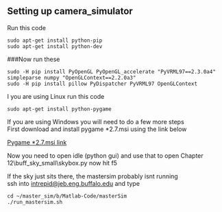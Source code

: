 Setting up camera_simulator
---------------------------
Run this code

`sudo apt-get install python-pip`  
`sudo apt-get install python-dev`

###Now run these 

`sudo -H pip install PyOpenGL PyOpenGL_accelerate "PyVRML97==2.3.0a4" simpleparse numpy "OpenGLContext==2.2.0a3"`  
`sudo -H pip install pillow PyDispatcher PyVRML97 OpenGLContext`

I you are using Linux run this code

`sudo apt-get install python-pygame`  

If you are using Windows you will need to do a few more steps  
First download and install pygame *2.7.msi using the link below

[Pygame *2.7.msi link](http://www.pygame.org/download.shtml)

Now you need to open idle (python gui) and use that to open Chapter 12\buff_sky_small\skybox.py
now hit f5

If the sky just sits there, the mastersim probably isnt running  
ssh into intrepid@jeb.eng.buffalo.edu and type

`cd ~/master_sim/b/Matlab-Code/masterSim`   
`./run_mastersim.sh`


